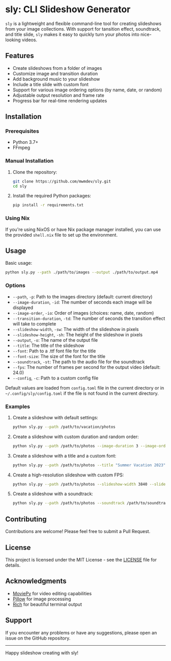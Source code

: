 # sly: CLI Slideshow Generator

`sly` is a lightweight and flexible command-line tool for creating slideshows from your image collections. With support for tansition effect, soundtrack, and title slide, `sly` makes it easy to quickly turn your photos into nice-looking videos.

## Features

- Create slideshows from a folder of images
- Customize image and transition duration
- Add background music to your slideshow
- Include a title slide with custom font
- Support for various image ordering options (by name, date, or random)
- Adjustable output resolution and frame rate
- Progress bar for real-time rendering updates

## Installation

### Prerequisites

- Python 3.7+
- FFmpeg


### Manual Installation

1. Clone the repository:
   ```bash
   git clone https://github.com/mwmdev/sly.git
   cd sly
   ```

2. Install the required Python packages:
   ```bash
   pip install -r requirements.txt
   ```

### Using Nix

If you're using NixOS or have Nix package manager installed, you can use the provided `shell.nix` file to set up the environment.

## Usage

Basic usage:

```bash
python sly.py --path ./path/to/images --output ./path/to/output.mp4
```

### Options

- `--path`, `-p`: Path to the images directory (default: current directory)
- `--image-duration`, `-id`: The number of seconds each image will be displayed
- `--image-order`, `-io`: Order of images (choices: name, date, random)
- `--transition-duration`, `-td`: The number of seconds the transition effect will take to complete
- `--slideshow-width`, `-sw`: The width of the slideshow in pixels
- `--slideshow-height`, `-sh`: The height of the slideshow in pixels
- `--output`, `-o`: The name of the output file
- `--title`: The title of the slideshow 
- `--font`: Path to a .ttf font file for the title    
- `--font-size`: The size of the font for the title 
- `--soundtrack`, `-st`: The path to the audio file for the soundtrack 
- `--fps`: The number of frames per second for the output video (default: 24.0)
- `--config`, `-c`: Path to a custom config file 

Default values are loaded from `config.toml` file in the current directory or in `~/.config/sly/config.toml` if the file is not found in the current directory.


### Examples

1. Create a slideshow with default settings:
   ```bash
   python sly.py --path /path/to/vacation/photos
   ```

2. Create a slideshow with custom duration and random order:
   ```bash
   python sly.py --path /path/to/photos --image-duration 3 --image-order random
   ```

3. Create a slideshow with a title and a custom font:
   ```bash
   python sly.py --path /path/to/photos --title "Summer Vacation 2023" --font /path/to/font.ttf --font-size 48
   ```

4. Create a high-resolution slideshow with custom FPS:
   ```bash
   python sly.py --path /path/to/photos --slideshow-width 3840 --slideshow-height 2160 --fps 30
   ```

5. Create a slideshow with a soundtrack:
   ```bash
   python sly.py --path /path/to/photos --soundtrack /path/to/soundtrack.mp3
   ```

## Contributing

Contributions are welcome! Please feel free to submit a Pull Request.

## License

This project is licensed under the MIT License - see the [LICENSE](LICENSE) file for details.

## Acknowledgments

- [MoviePy](https://zulko.github.io/moviepy/) for video editing capabilities
- [Pillow](https://python-pillow.org/) for image processing
- [Rich](https://rich.readthedocs.io/) for beautiful terminal output

## Support

If you encounter any problems or have any suggestions, please open an issue on the GitHub repository.

---

Happy slideshow creating with sly!

